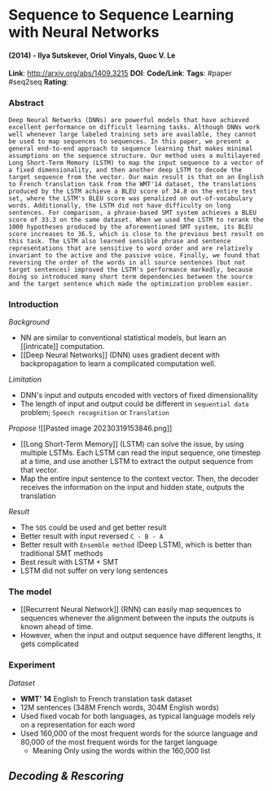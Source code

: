 # Sequence to Sequence Learning with Neural Networks
#### (2014) - Ilya Sutskever, Oriol Vinyals, Quoc V. Le
**Link**: http://arxiv.org/abs/1409.3215
**DOI**: 
**Code/Link**:
**Tags**: #paper #seq2seq
**Rating**:

### Abstract

```
Deep Neural Networks (DNNs) are powerful models that have achieved excellent performance on difficult learning tasks. Although DNNs work well whenever large labeled training sets are available, they cannot be used to map sequences to sequences. In this paper, we present a general end-to-end approach to sequence learning that makes minimal assumptions on the sequence structure. Our method uses a multilayered Long Short-Term Memory (LSTM) to map the input sequence to a vector of a fixed dimensionality, and then another deep LSTM to decode the target sequence from the vector. Our main result is that on an English to French translation task from the WMT'14 dataset, the translations produced by the LSTM achieve a BLEU score of 34.8 on the entire test set, where the LSTM's BLEU score was penalized on out-of-vocabulary words. Additionally, the LSTM did not have difficulty on long sentences. For comparison, a phrase-based SMT system achieves a BLEU score of 33.3 on the same dataset. When we used the LSTM to rerank the 1000 hypotheses produced by the aforementioned SMT system, its BLEU score increases to 36.5, which is close to the previous best result on this task. The LSTM also learned sensible phrase and sentence representations that are sensitive to word order and are relatively invariant to the active and the passive voice. Finally, we found that reversing the order of the words in all source sentences (but not target sentences) improved the LSTM's performance markedly, because doing so introduced many short term dependencies between the source and the target sentence which made the optimization problem easier.
```

### Introduction

*Background*
- NN are similar to conventional statistical models, but learn an [[intricate]] computation.
- [[Deep Neural Networks]] (DNN) uses gradient decent with backpropagation to learn a complicated computation well.

*Limitation*
- DNN's input and outputs encoded with vectors of fixed dimensionallity
- The length of input and output could be different in `sequential data` problem; `Speech recognition` or `Translation`

*Propose*
![[Pasted image 20230319153846.png]]
- [[Long Short-Term Memory]] (LSTM) can solve the issue, by using multiple LSTMs. Each LSTM can read the input sequence, one timestep at a time, and use another LSTM to extract the output sequence from that vector. 
- Map the entire input sentence to the context vector. Then, the decoder receives the information on the input and hidden state, outputs the translation

*Result*
- The `SOS` could be used and get better result
- Better result with input reversed `C - B - A`
- Better result with `Ensemble method` (Deep LSTM), which is better than traditional SMT methods
- Best result with LSTM + SMT 
- LSTM did not suffer on very long sentences

### The model

- [[Recurrent Neural Network]] (RNN) can easily map sequences to sequences whenever the alignment between the inputs the outputs is known ahead of time.
- However, when the input and output sequence have different lengths, it gets complicated

### Experiment

*Dataset*
- **WMT' 14** English to French translation task dataset
- 12M sentences (348M French words, 304M English words)
- Used fixed vocab for both languages, as typical language models rely on a representation for each word
- Used 160,000 of the most frequent words for the source language and 80,000 of the most frequent words for the target language
	- Meaning Only using the words within the 160,000 list

*Decoding & Rescoring*
- 
